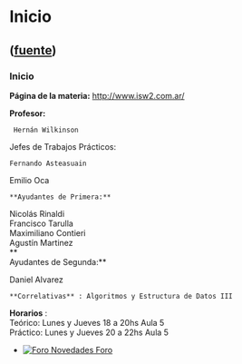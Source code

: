 # Inicio
([fuente](https://campus.exactas.uba.ar/course/view.php?id=1039))
---
### Inicio

 **Página de la materia:** <http://www.isw2.com.ar/>

**Profesor:**

     Hernán Wilkinson
    
Jefes de Trabajos Prácticos:

    Fernando Asteasuain

Emilio Oca

    **Ayudantes de Primera:**
      
Nicolás Rinaldi  
Francisco Tarulla  
Maximiliano Contieri  
Agustín Martinez  
 **  
Ayudantes de Segunda:**

Daniel Alvarez

    **Correlativas** : Algoritmos y Estructura de Datos III

**Horarios** :  
Teórico: Lunes y Jueves 18 a 20hs Aula 5  
Práctico: Lunes y Jueves 20 a 22hs Aula 5

  - [![Foro](https://campus.exactas.uba.ar/theme/image.php/magazine/forum/1462913092/icon) Novedades Foro](https://campus.exactas.uba.ar/mod/forum/view.php?id=53972)

